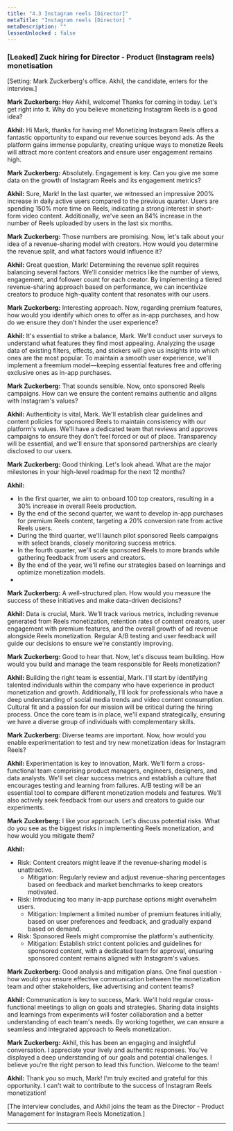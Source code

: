 ```yaml
---
title: "4.3 Instagram reels [Director]"
metaTitle: "Instagram reels [Director] "
metaDescription: ""
lessonUnlocked : false
---
```



### [Leaked] Zuck hiring for Director - Product (Instagram reels) monetisation

[Setting: Mark Zuckerberg's office. Akhil, the candidate, enters for the interview.]

**Mark Zuckerberg:** Hey Akhil, welcome! Thanks for coming in today. Let's get right into it. Why do you believe monetizing Instagram Reels is a good idea?

**Akhil:** Hi Mark, thanks for having me! Monetizing Instagram Reels offers a fantastic opportunity to expand our revenue sources beyond ads. As the platform gains immense popularity, creating unique ways to monetize Reels will attract more content creators and ensure user engagement remains high.

**Mark Zuckerberg:** Absolutely. Engagement is key. Can you give me some data on the growth of Instagram Reels and its engagement metrics?

**Akhil:** Sure, Mark! In the last quarter, we witnessed an impressive 200% increase in daily active users compared to the previous quarter. Users are spending 150% more time on Reels, indicating a strong interest in short-form video content. Additionally, we've seen an 84% increase in the number of Reels uploaded by users in the last six months.

**Mark Zuckerberg:** Those numbers are promising. Now, let's talk about your idea of a revenue-sharing model with creators. How would you determine the revenue split, and what factors would influence it?

**Akhil:** Great question, Mark! Determining the revenue split requires balancing several factors. We'll consider metrics like the number of views, engagement, and follower count for each creator. By implementing a tiered revenue-sharing approach based on performance, we can incentivize creators to produce high-quality content that resonates with our users.

**Mark Zuckerberg:** Interesting approach. Now, regarding premium features, how would you identify which ones to offer as in-app purchases, and how do we ensure they don't hinder the user experience?

**Akhil:** It's essential to strike a balance, Mark. We'll conduct user surveys to understand what features they find most appealing. Analyzing the usage data of existing filters, effects, and stickers will give us insights into which ones are the most popular. To maintain a smooth user experience, we'll implement a freemium model—keeping essential features free and offering exclusive ones as in-app purchases.

**Mark Zuckerberg:** That sounds sensible. Now, onto sponsored Reels campaigns. How can we ensure the content remains authentic and aligns with Instagram's values?

**Akhil:** Authenticity is vital, Mark. We'll establish clear guidelines and content policies for sponsored Reels to maintain consistency with our platform's values. We'll have a dedicated team that reviews and approves campaigns to ensure they don't feel forced or out of place. Transparency will be essential, and we'll ensure that sponsored partnerships are clearly disclosed to our users.

**Mark Zuckerberg:** Good thinking. Let's look ahead. What are the major milestones in your high-level roadmap for the next 12 months?

**Akhil:**

- In the first quarter, we aim to onboard 100 top creators, resulting in a 30% increase in overall Reels production.
- By the end of the second quarter, we want to develop in-app purchases for premium Reels content, targeting a 20% conversion rate from active Reels users.
- During the third quarter, we'll launch pilot sponsored Reels campaigns with select brands, closely monitoring success metrics.
- In the fourth quarter, we'll scale sponsored Reels to more brands while gathering feedback from users and creators.
- By the end of the year, we'll refine our strategies based on learnings and optimize monetization models.
- 

**Mark Zuckerberg:** A well-structured plan. How would you measure the success of these initiatives and make data-driven decisions?

**Akhil:** Data is crucial, Mark. We'll track various metrics, including revenue generated from Reels monetization, retention rates of content creators, user engagement with premium features, and the overall growth of ad revenue alongside Reels monetization. Regular A/B testing and user feedback will guide our decisions to ensure we're constantly improving.

**Mark Zuckerberg:** Good to hear that. Now, let's discuss team building. How would you build and manage the team responsible for Reels monetization?

**Akhil:** Building the right team is essential, Mark. I'll start by identifying talented individuals within the company who have experience in product monetization and growth. Additionally, I'll look for professionals who have a deep understanding of social media trends and video content consumption. Cultural fit and a passion for our mission will be critical during the hiring process. Once the core team is in place, we'll expand strategically, ensuring we have a diverse group of individuals with complementary skills.

**Mark Zuckerberg:** Diverse teams are important. Now, how would you enable experimentation to test and try new monetization ideas for Instagram Reels?

**Akhil:** Experimentation is key to innovation, Mark. We'll form a cross-functional team comprising product managers, engineers, designers, and data analysts. We'll set clear success metrics and establish a culture that encourages testing and learning from failures. A/B testing will be an essential tool to compare different monetization models and features. We'll also actively seek feedback from our users and creators to guide our experiments.

**Mark Zuckerberg:** I like your approach. Let's discuss potential risks. What do you see as the biggest risks in implementing Reels monetization, and how would you mitigate them?

**Akhil:**

- Risk: Content creators might leave if the revenue-sharing model is unattractive.
    - Mitigation: Regularly review and adjust revenue-sharing percentages based on feedback and market benchmarks to keep creators motivated.
- Risk: Introducing too many in-app purchase options might overwhelm users.
    - Mitigation: Implement a limited number of premium features initially, based on user preferences and feedback, and gradually expand based on demand.
- Risk: Sponsored Reels might compromise the platform's authenticity.
    - Mitigation: Establish strict content policies and guidelines for sponsored content, with a dedicated team for approval, ensuring sponsored content remains aligned with Instagram's values.
    

**Mark Zuckerberg:** Good analysis and mitigation plans. One final question - how would you ensure effective communication between the monetization team and other stakeholders, like advertising and content teams?

**Akhil:** Communication is key to success, Mark. We'll hold regular cross-functional meetings to align on goals and strategies. Sharing data insights and learnings from experiments will foster collaboration and a better understanding of each team's needs. By working together, we can ensure a seamless and integrated approach to Reels monetization.

**Mark Zuckerberg:** Akhil, this has been an engaging and insightful conversation. I appreciate your lively and authentic responses. You've displayed a deep understanding of our goals and potential challenges. I believe you're the right person to lead this function. Welcome to the team!

**Akhil:** Thank you so much, Mark! I'm truly excited and grateful for this opportunity. I can't wait to contribute to the success of Instagram Reels monetization!

[The interview concludes, and Akhil joins the team as the Director - Product Management for Instagram Reels Monetization.]

---
